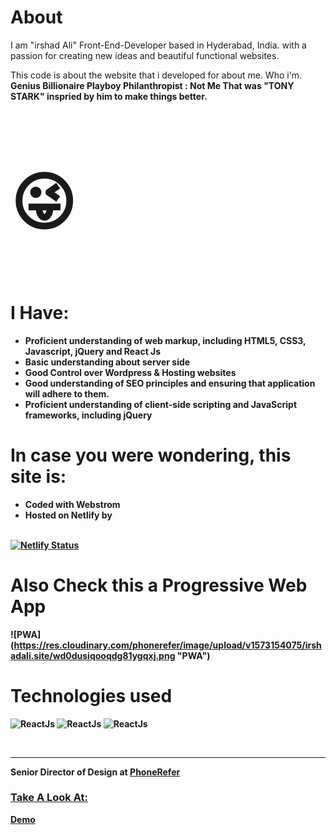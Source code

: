 # About
<p>I am "irshad Ali" Front-End-Developer based in Hyderabad, India. with a passion for creating new ideas and beautiful functional websites.<p>
  This code is about the website that i developed for about me. Who i'm.<b> Genius Billionaire Playboy Philanthropist : Not Me That was "TONY STARK" inspried by him to make things better.<b><p style="font-size:100px">&#128540;</p>
  
# I Have:  
  
* Proficient understanding of web markup, including HTML5, CSS3, Javascript, jQuery and React Js
* Basic understanding about server side  
* Good Control over Wordpress & Hosting websites
* Good understanding of SEO principles and ensuring that application will adhere to them. 
* Proficient understanding of client-side scripting and JavaScript frameworks, including jQuery

# In case you were wondering, this site is:
* Coded with Webstrom
* Hosted on Netlify by <br> <br>

[![Netlify Status](https://api.netlify.com/api/v1/badges/2ac4bbd0-d62b-409d-9f76-ee3cb01d775c/deploy-status)](https://app.netlify.com/sites/irshadali/deploys)

# Also Check this a  Progressive Web App
![PWA] (https://res.cloudinary.com/phonerefer/image/upload/v1573154075/irshadali.site/wd0dusiqooqdg81ygqxj.png "PWA")

 
# Technologies used
 
![ReactJs](https://res.cloudinary.com/prvnbist/image/upload/c_scale,h_80/v1564054850/React.js_logo-512_bvpygm.png "ReactJs")
![ReactJs](https://res.cloudinary.com/phonerefer/image/upload/v1573154067/irshadali.site/gwoomqvgbwj9k2pxplbd.png "Javascript")
![ReactJs](https://res.cloudinary.com/phonerefer/image/upload/v1573154168/irshadali.site/szlkssbzacxdjcu5peky.png "bootstrap")

  <br> <hr>
<b>Senior Director of Design at <a href="https://www.phonerefer.com"> PhoneRefer </b>
  
  <h3> Take A Look At: </h3>
 <b> <a href="https://www.irshadali.site"> Demo </b>
  
  
  
  
  
  
  
